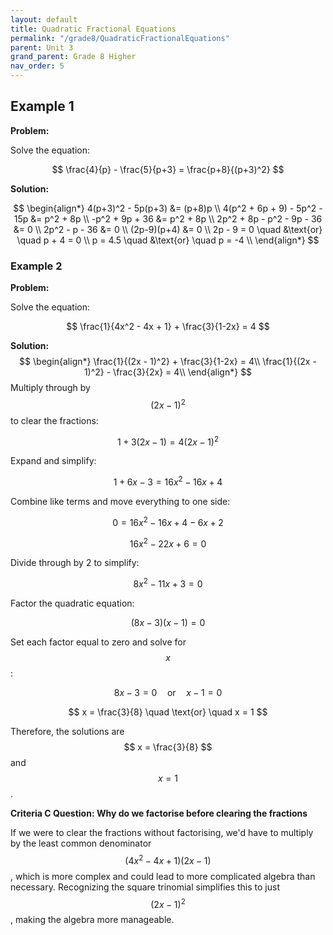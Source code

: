 ```yaml
---
layout: default
title: Quadratic Fractional Equations
permalink: "/grade8/QuadraticFractionalEquations"
parent: Unit 3
grand_parent: Grade 8 Higher
nav_order: 5
---
```


## Example 1

**Problem:**

Solve the equation:

$$ \frac{4}{p} - \frac{5}{p+3} = \frac{p+8}{(p+3)^2} $$

**Solution:**

$$
\begin{align*}
4(p+3)^2 - 5p(p+3) &= (p+8)p \\
4(p^2 + 6p + 9) - 5p^2 - 15p &= p^2 + 8p \\
-p^2 + 9p + 36 &= p^2 + 8p \\
2p^2 + 8p - p^2 - 9p - 36 &= 0 \\
2p^2 - p - 36 &= 0 \\
(2p-9)(p+4) &= 0 \\
2p - 9 = 0 \quad &\text{or} \quad p + 4 = 0 \\
p = 4.5 \quad &\text{or} \quad p = -4 \\
\end{align*}
$$

### Example 2

**Problem:**

Solve the equation:

$$ \frac{1}{4x^2 - 4x + 1} + \frac{3}{1-2x} = 4 $$

**Solution:**
$$
\begin{align*}
\frac{1}{(2x - 1)^2} + \frac{3}{1-2x} = 4\\
\frac{1}{(2x - 1)^2} - \frac{3}{2x} = 4\\
\end{align*}
$$
Multiply through by $$ (2x - 1)^2 $$ to clear the fractions:

$$ 1 + 3(2x - 1) = 4(2x - 1)^2 $$

Expand and simplify:

$$ 1 + 6x - 3 = 16x^2 - 16x + 4 $$

Combine like terms and move everything to one side:

$$ 0 = 16x^2 - 16x + 4 - 6x + 2 $$

$$ 16x^2 - 22x + 6 = 0 $$

Divide through by 2 to simplify:

$$ 8x^2 - 11x + 3 = 0 $$

Factor the quadratic equation:

$$ (8x - 3)(x - 1) = 0 $$

Set each factor equal to zero and solve for $$ x $$:

$$ 8x - 3 = 0 \quad \text{or} \quad x - 1 = 0 $$

$$ x = \frac{3}{8} \quad \text{or} \quad x = 1 $$

Therefore, the solutions are $$ x = \frac{3}{8} $$ and $$ x = 1 $$.

**Criteria C Question: Why do we factorise before clearing the fractions**

If we were to clear the fractions without factorising, we'd have to multiply by the least common denominator $$ (4x^2 - 4x + 1)(2x - 1) $$, which is more complex and could lead to more complicated algebra than necessary. Recognizing the square trinomial simplifies this to just $$ (2x - 1)^2 $$, making the algebra more manageable.
<!--stackedit_data:
eyJoaXN0b3J5IjpbODQ1MzQwMTk5LC0xMzE3ODY2ODM0LDE0NT
Q1MDMyODQsMTI5NDcxNTkxMl19
-->